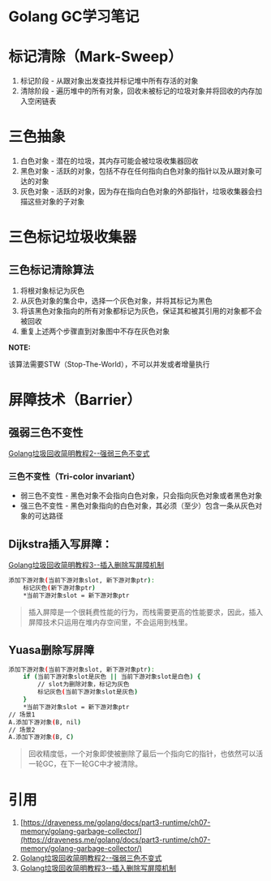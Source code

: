 # Golang GC学习笔记

# 标记清除（Mark-Sweep）

1. 标记阶段 - 从跟对象出发查找并标记堆中所有存活的对象
2. 清除阶段 - 遍历堆中的所有对象，回收未被标记的垃圾对象并将回收的内存加入空闲链表

# 三色抽象

1. 白色对象 - 潜在的垃圾，其内存可能会被垃圾收集器回收
2. 黑色对象 - 活跃的对象，包括不存在任何指向白色对象的指针以及从跟对象可达的对象
3. 灰色对象 - 活跃的对象，因为存在指向白色对象的外部指针，垃圾收集器会扫描这些对象的子对象

# 三色标记垃圾收集器

## **三色标记清除算法**

1. 将根对象标记为灰色
2. 从灰色对象的集合中，选择一个灰色对象，并将其标记为黑色
3. 将该黑色对象指向的所有对象都标记为灰色，保证其和被其引用的对象都不会被回收
4. 重复上述两个步骤直到对象图中不存在灰色对象

**NOTE:**

该算法需要STW（Stop-The-World），不可以并发或者增量执行

# 屏障技术（Barrier）

## 强弱三色不变性

[Golang垃圾回收简明教程2--强弱三色不变式](https://zhuanlan.zhihu.com/p/340455930)

### **三色不变性（Tri-color invariant）**

- 弱三色不变性 - 黑色对象不会指向白色对象，只会指向灰色对象或者黑色对象
- 强三色不变性 - 黑色对象指向的白色对象，其必须（至少）包含一条从灰色对象的可达路径

## Dijkstra**插入写屏障：**

[Golang垃圾回收简明教程3--插入删除写屏障机制](https://zhuanlan.zhihu.com/p/340832838)

```bash
添加下游对象(当前下游对象slot, 新下游对象ptr):
    标记灰色(新下游对象ptr)
    *当前下游对象slot = 新下游对象ptr
```

> 插入屏障是一个很耗费性能的行为，而栈需要更高的性能要求，因此，插入屏障技术只运用在堆内存空间里，不会运用到栈里。

## Yuasa**删除写屏障**

```bash
添加下游对象(当前下游对象slot, 新下游对象ptr):
    if (当前下游对象slot是灰色 || 当前下游对象slot是白色) {
        // slot为删除对象，标记为灰色
        标记灰色(当前下游对象slot是灰色)
    } 
    *当前下游对象slot = 新下游对象ptr
// 场景1
A.添加下游对象(B, nil)
// 场景2
A.添加下游对象(B, C)
```

> 回收精度低，一个对象即使被删除了最后一个指向它的指针，也依然可以活一轮GC，在下一轮GC中才被清除。

# 引用

1. [https://draveness.me/golang/docs/part3-runtime/ch07-memory/golang-garbage-collector/](https://draveness.me/golang/docs/part3-runtime/ch07-memory/golang-garbage-collector/)
2. [Golang垃圾回收简明教程2--强弱三色不变式](https://zhuanlan.zhihu.com/p/340455930)
3. [Golang垃圾回收简明教程3--插入删除写屏障机制](https://zhuanlan.zhihu.com/p/340832838)